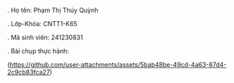 . Họ tên: Phạm Thị Thúy Quỳnh

. Lớp-Khóa: CNTT1-K65

. Mã sinh viên: 241230831

. Bài chụp thực hành: 

(https://github.com/user-attachments/assets/5bab48be-49cd-4a63-87d4-2c9cb83fca27)



